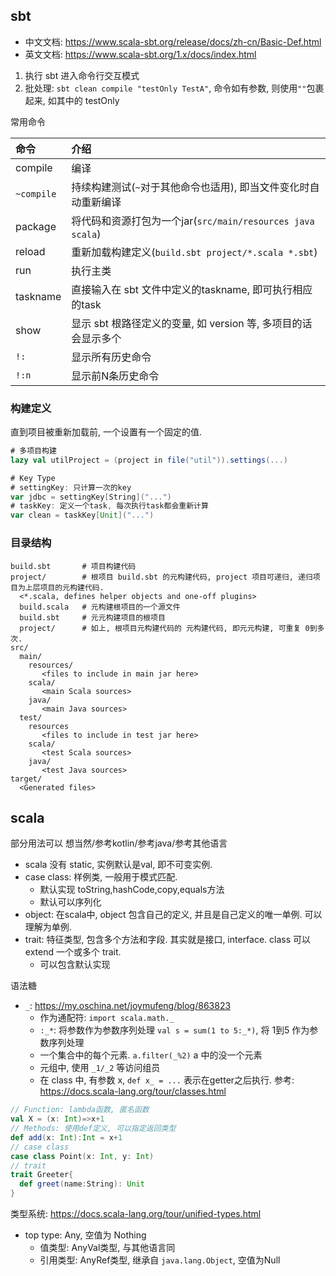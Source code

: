 ## sbt 
- 中文文档: https://www.scala-sbt.org/release/docs/zh-cn/Basic-Def.html
- 英文文档: https://www.scala-sbt.org/1.x/docs/index.html

1. 执行 sbt 进入命令行交互模式
2. 批处理: `sbt clean compile "testOnly TestA"`, 命令如有参数, 则使用`""`包裹起来, 如其中的 testOnly


常用命令

| 命令      | 介绍  |
|:----------|:---   |
| compile   | 编译  |
| `~compile`| 持续构建测试(`~`对于其他命令也适用), 即当文件变化时自动重新编译  |
| package   | 将代码和资源打包为一个jar(`src/main/resources java scala`)  |
| reload    | 重新加载构建定义(`build.sbt project/*.scala *.sbt`)  |
| run       | 执行主类  |
| taskname  | 直接输入在 sbt 文件中定义的taskname, 即可执行相应的task  |
| show      | 显示 sbt 根路径定义的变量, 如 version 等, 多项目的话会显示多个  |
| `!:`      | 显示所有历史命令  |
| `!:n`     | 显示前N条历史命令  |

### 构建定义
直到项目被重新加载前, 一个设置有一个固定的值.

```Scala
# 多项目构建
lazy val utilProject = (project in file("util")).settings(...)

# Key Type
# settingKey: 只计算一次的key
var jdbc = settingKey[String]("...")
# taskKey: 定义一个task, 每次执行task都会重新计算
var clean = taskKey[Unit]("...")
```

### 目录结构
````
build.sbt       # 项目构建代码
project/        # 根项目 build.sbt 的元构建代码, project 项目可递归, 递归项目为上层项目的元构建代码.
  <*.scala, defines helper objects and one-off plugins>
  build.scala   # 元构建根项目的一个源文件
  build.sbt     # 元元构建项目的根项目
  project/      # 如上, 根项目元构建代码的 元构建代码, 即元元构建, 可重复 0到多次.
src/
  main/
    resources/
       <files to include in main jar here>
    scala/
       <main Scala sources>
    java/
       <main Java sources>
  test/
    resources
       <files to include in test jar here>
    scala/
       <test Scala sources>
    java/
       <test Java sources>
target/
  <Generated files>
````

## scala
部分用法可以 想当然/参考kotlin/参考java/参考其他语言

- scala 没有 static, 实例默认是val, 即不可变实例.
- case class: 样例类, 一般用于模式匹配.
  - 默认实现 toString,hashCode,copy,equals方法
  - 默认可以序列化
- object: 在scala中, object 包含自己的定义, 并且是自己定义的唯一单例. 可以理解为单例.
- trait: 特征类型, 包含多个方法和字段. 其实就是接口, interface. class 可以 extend 一个或多个 trait.
  - 可以包含默认实现


语法糖
- `_`: https://my.oschina.net/joymufeng/blog/863823
  - 作为通配符: `import scala.math._`
  - `:_*`: 将参数作为参数序列处理 `val s = sum(1 to 5:_*)`, 将 1到5 作为参数序列处理
  - 一个集合中的每个元素. `a.filter(_%2)` a 中的没一个元素
  - 元组中, 使用 `_1/_2` 等访问组员
  - 在 class 中, 有参数 x, `def x_ = ...` 表示在getter之后执行. 参考: https://docs.scala-lang.org/tour/classes.html

```Scala
// Function: lambda函数, 匿名函数
val X = (x: Int)=>x+1
// Methods: 使用def定义, 可以指定返回类型
def add(x: Int):Int = x+1
// case class
case class Point(x: Int, y: Int)
// trait
trait Greeter{
  def greet(name:String): Unit
}
```

类型系统: https://docs.scala-lang.org/tour/unified-types.html
- top type: Any, 空值为 Nothing
  - 值类型: AnyVal类型, 与其他语言同
  - 引用类型: AnyRef类型, 继承自 `java.lang.Object`, 空值为Null
